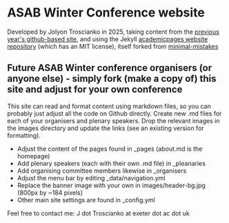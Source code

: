 # ASAB Winter Conference website

Developed by Jolyon Troscianko in 2025, taking content from the [previous year's github-based site](https://asabwinter2024.github.io/), and using the Jekyll [academicpages website repository](https://github.com/academicpages/academicpages.github.io) (which has an MIT license), itself forked from [minimal-mistakes](https://mmistakes.github.io/minimal-mistakes/)

## Future ASAB Winter conference organisers (or anyone else) - simply fork (make a copy of) this site and adjust for your own conference

This site can read and format content using markdown files, so you can probably just adjust all the code on Github directly. Create new .md files for each of your organisers and plenary speakers. Drop the relevant images in the images directory and update the links (see an existing version for formatting).

- Adjust the content of the pages found in _pages (about.md is the homepage)
- Add plenary speakers (each with their own .md file) in _pleanaries
- Add organising committee members likewise in _organisers
- Adjust the menu bar by editing _data/navigation.yml
- Replace the banner image with your own in images/header-bg.jpg (800px by ~184 pixels)
- Other main site settings are found in _config.yml

Feel free to contact me: J dot Troscianko at exeter dot ac dot uk
